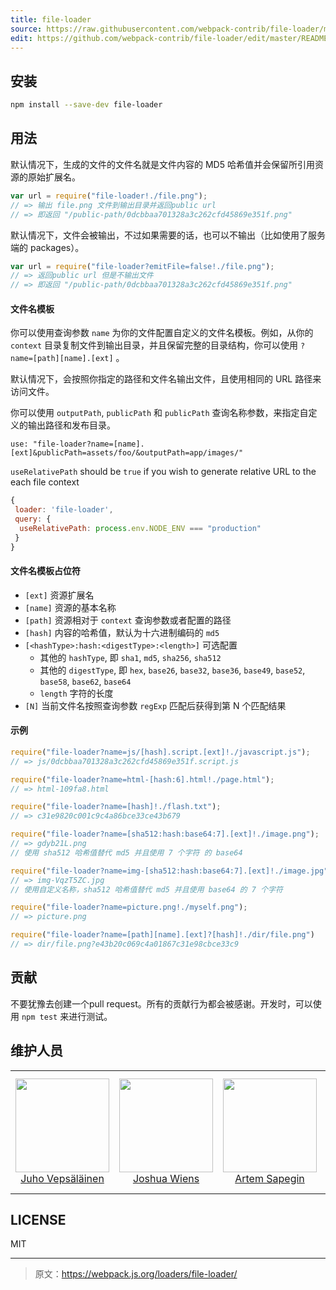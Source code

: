 ```yaml
---
title: file-loader
source: https://raw.githubusercontent.com/webpack-contrib/file-loader/master/README.md
edit: https://github.com/webpack-contrib/file-loader/edit/master/README.md
---
```

## 安装

```bash
npm install --save-dev file-loader
```

## 用法

默认情况下，生成的文件的文件名就是文件内容的 MD5 哈希值并会保留所引用资源的原始扩展名。

``` javascript
var url = require("file-loader!./file.png");
// => 输出 file.png 文件到输出目录并返回public url
// => 即返回 "/public-path/0dcbbaa701328a3c262cfd45869e351f.png"
```

默认情况下，文件会被输出，不过如果需要的话，也可以不输出（比如使用了服务端的 packages）。

``` javascript
var url = require("file-loader?emitFile=false!./file.png");
// => 返回public url 但是不输出文件
// => 即返回 "/public-path/0dcbbaa701328a3c262cfd45869e351f.png"
```

#### 文件名模板

你可以使用查询参数 `name` 为你的文件配置自定义的文件名模板。例如，从你的 `context` 目录复制文件到输出目录，并且保留完整的目录结构，你可以使用 `?name=[path][name].[ext]` 。

默认情况下，会按照你指定的路径和文件名输出文件，且使用相同的 URL 路径来访问文件。

你可以使用 `outputPath`, `publicPath` 和 `publicPath` 查询名称参数，来指定自定义的输出路径和发布目录。

```
use: "file-loader?name=[name].[ext]&publicPath=assets/foo/&outputPath=app/images/"
```

`useRelativePath` should be `true` if you wish to generate relative URL to the each file context
```javascript
{
 loader: 'file-loader',
 query: {
  useRelativePath: process.env.NODE_ENV === "production"
 }
}
```

#### 文件名模板占位符

* `[ext]` 资源扩展名
* `[name]` 资源的基本名称
* `[path]` 资源相对于 `context` 查询参数或者配置的路径
* `[hash]` 内容的哈希值，默认为十六进制编码的 `md5`
* `[<hashType>:hash:<digestType>:<length>]` 可选配置
  * 其他的 `hashType`, 即 `sha1`, `md5`, `sha256`, `sha512`
  * 其他的 `digestType`, 即 `hex`, `base26`, `base32`, `base36`, `base49`, `base52`, `base58`, `base62`, `base64`
  * `length` 字符的长度
* `[N]` 当前文件名按照查询参数 `regExp` 匹配后获得到第 N 个匹配结果
#### 示例

``` javascript
require("file-loader?name=js/[hash].script.[ext]!./javascript.js");
// => js/0dcbbaa701328a3c262cfd45869e351f.script.js

require("file-loader?name=html-[hash:6].html!./page.html");
// => html-109fa8.html

require("file-loader?name=[hash]!./flash.txt");
// => c31e9820c001c9c4a86bce33ce43b679

require("file-loader?name=[sha512:hash:base64:7].[ext]!./image.png");
// => gdyb21L.png
// 使用 sha512 哈希值替代 md5 并且使用 7 个字符 的 base64

require("file-loader?name=img-[sha512:hash:base64:7].[ext]!./image.jpg");
// => img-VqzT5ZC.jpg
// 使用自定义名称，sha512 哈希值替代 md5 并且使用 base64 的 7 个字符

require("file-loader?name=picture.png!./myself.png");
// => picture.png

require("file-loader?name=[path][name].[ext]?[hash]!./dir/file.png")
// => dir/file.png?e43b20c069c4a01867c31e98cbce33c9
```

## 贡献

不要犹豫去创建一个pull request。所有的贡献行为都会被感谢。开发时，可以使用 `npm test` 来进行测试。

## 维护人员

<table>
  <tbody>
    <tr>
      <td align="center">
        <a href="https://github.com/bebraw">
          <img width="150" height="150" src="https://github.com/bebraw.png?v=3&s=150">
          </br>
          Juho Vepsäläinen
        </a>
      </td>
      <td align="center">
        <a href="https://github.com/d3viant0ne">
          <img width="150" height="150" src="https://github.com/d3viant0ne.png?v=3&s=150">
          </br>
          Joshua Wiens
        </a>
      </td>
      <td align="center">
        <a href="https://github.com/sapegin">
          <img width="150" height="150" src="https://github.com/sapegin.png?v=3&s=150">
          </br>
          Artem Sapegin
        </a>
      </td>
      <td align="center">
        <a href="https://github.com/michael-ciniawsky">
          <img width="150" height="150" src="https://github.com/michael-ciniawsky.png?v=3&s=150">
          </br>
          Michael Ciniawsky
        </a>
      </td>
      <td align="center">
        <a href="https://github.com/evilebottnawi">
          <img width="150" height="150" src="https://github.com/evilebottnawi.png?v=3&s=150">
          </br>
          Alexander Krasnoyarov
        </a>
      </td>
    </tr>
  <tbody>
</table>


## LICENSE

MIT

[npm]: https://img.shields.io/npm/v/file-loader.svg
[npm-url]: https://npmjs.com/package/file-loader

[deps]: https://david-dm.org/webpack-contrib/file-loader.svg
[deps-url]: https://david-dm.org/webpack-contrib/file-loader

[tests]: http://img.shields.io/travis/webpack-contrib/file-loader.svg
[tests-url]: https://travis-ci.org/webpack-contrib/file-loader

[cover]: https://codecov.io/gh/webpack-contrib/file-loader/branch/master/graph/badge.svg
[cover-url]: https://codecov.io/gh/webpack-contrib/file-loader

[chat]: https://badges.gitter.im/webpack/webpack.svg
[chat-url]: https://gitter.im/webpack/webpack

***

> 原文：https://webpack.js.org/loaders/file-loader/
